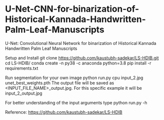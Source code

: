# U-Net-CNN-for-binarization-of-Historical-Kannada-Handwritten-Palm-Leaf-Manuscripts
U-Net: Convolutional Neural Network for binarization of Historical Kannada Handwritten Palm Leaf Manuscripts

Setup and Install
git clone https://github.com/kaustubh-sadekar/LS-HDIB.git
cd LS-HDIB/
conda create -n py38 -c anaconda python=3.8
pip install -r requirements.txt

Run segmentation for your own image
python run.py cpu input_2.jpg unet_best_weights.pth
The output file will be saved as <INPUT_FILE_NAME>_output.jpg. For this specific example it will be input_2_output.jpg

For better understanding of the input arguments type python run.py -h

Reference: https://github.com/kaustubh-sadekar/LS-HDIB
